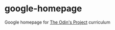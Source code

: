 # google-homepage
Google homepage for <a href="https://www.theodinproject.com">The Odin's Project<a> curriculum
